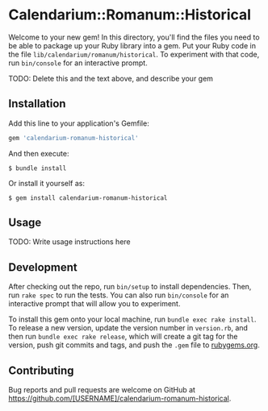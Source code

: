 # Calendarium::Romanum::Historical

Welcome to your new gem! In this directory, you'll find the files you need to be able to package up your Ruby library into a gem. Put your Ruby code in the file `lib/calendarium/romanum/historical`. To experiment with that code, run `bin/console` for an interactive prompt.

TODO: Delete this and the text above, and describe your gem

## Installation

Add this line to your application's Gemfile:

```ruby
gem 'calendarium-romanum-historical'
```

And then execute:

    $ bundle install

Or install it yourself as:

    $ gem install calendarium-romanum-historical

## Usage

TODO: Write usage instructions here

## Development

After checking out the repo, run `bin/setup` to install dependencies. Then, run `rake spec` to run the tests. You can also run `bin/console` for an interactive prompt that will allow you to experiment.

To install this gem onto your local machine, run `bundle exec rake install`. To release a new version, update the version number in `version.rb`, and then run `bundle exec rake release`, which will create a git tag for the version, push git commits and tags, and push the `.gem` file to [rubygems.org](https://rubygems.org).

## Contributing

Bug reports and pull requests are welcome on GitHub at https://github.com/[USERNAME]/calendarium-romanum-historical.

